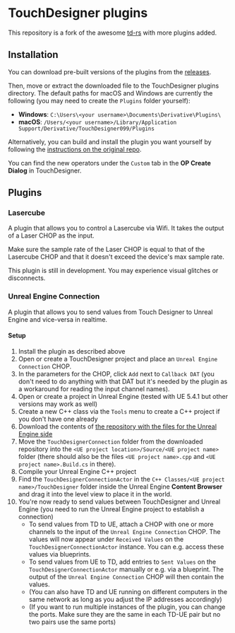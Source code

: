# TouchDesigner plugins

This repository is a fork of the awesome [td-rs](https://github.com/tychedelia/td-rs) with more plugins added.

## Installation
You can download pre-built versions of the plugins from the [releases](https://github.com/thatmarcel/touchdesigner-plugins/releases).

Then, move or extract the downloaded file to the TouchDesigner plugins directory.
The default paths for macOS and Windows are currently the following (you may need to create the `Plugins` folder yourself):
- **Windows**: `C:\Users\<your username>\Documents\Derivative\Plugins\`
- **macOS**: `/Users/<your username>/Library/Application Support/Derivative/TouchDesigner099/Plugins`

Alternatively, you can build and install the plugin you want yourself by following the [instructions on the original repo](https://github.com/tychedelia/td-rs?tab=readme-ov-file#build).

You can find the new operators under the `Custom` tab in the **OP Create Dialog** in TouchDesigner.

## Plugins
### Lasercube
A plugin that allows you to control a Lasercube via Wifi.
It takes the output of a Laser CHOP as the input.

Make sure the sample rate of the Laser CHOP is equal to that of the Lasercube CHOP and that it doesn't exceed the device's max sample rate.

This plugin is still in development. You may experience visual glitches or disconnects.

### Unreal Engine Connection
A plugin that allows you to send values from Touch Designer to Unreal Engine and vice-versa in realtime.

#### Setup
1. Install the plugin as described above
2. Open or create a TouchDesigner project and place an `Unreal Engine Connection` CHOP.
3. In the parameters for the CHOP, click `Add` next to `Callback DAT` (you don't need to do anything with that DAT but it's needed by the plugin as a workaround for reading the input channel names).
4. Open or create a project in Unreal Engine (tested with UE 5.4.1 but other versions may work as well)
5. Create a new C++ class via the `Tools` menu to create a C++ project if you don't have one already
6. Download the contents of [the repository with the files for the Unreal Engine side](https://github.com/thatmarcel/unreal-engine-touch-designer-connection)
7. Move the `TouchDesignerConnection` folder from the downloaded repository into the `<UE project location>/Source/<UE project name>` folder (there should also be the files `<UE project name>.cpp` and `<UE project name>.Build.cs` in there).
8. Compile your Unreal Engine C++ project
9. Find the `TouchDesignerConnectionActor` in the `C++ Classes/<UE project name>/TouchDesigner` folder inside the Unreal Engine **Content Browser** and drag it into the level view to place it in the world.
10. You're now ready to send values between TouchDesigner and Unreal Engine (you need to run the Unreal Engine project to establish a connection)
    - To send values from TD to UE, attach a CHOP with one or more channels to the input of the `Unreal Engine Connection` CHOP. The values will now appear under `Received Values` on the `TouchDesignerConnectionActor` instance. You can e.g. access these values via blueprints.
    - To send values from UE to TD, add entries to `Sent Values` on the `TouchDesignerConnectionActor` manually or e.g. via a blueprint. The output of the `Unreal Engine Connection` CHOP will then contain the values.
    - (You can also have TD and UE running on different computers in the same network as long as you adjust the IP addresses accordingly)
    - (If you want to run multiple instances of the plugin, you can change the ports. Make sure they are the same in each TD-UE pair but no two pairs use the same ports)